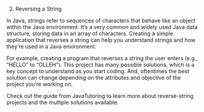 2. Reversing a String

In Java, strings refer to sequences of characters that behave like an object within the Java environment. It’s a very common and widely used Java data structure, storing data in an array of characters. Creating a simple application that reverses a string can help you understand strings and how they’re used in a Java environment.

For example, creating a program that reverses a string the user enters (e.g., “HELLO” to “OLLEH”). This project has many possible solutions, which is a key concept to understand as you start coding. And, oftentimes the best solution can change depending on the attributes and objective of the project you’re working on.

Check out the guide from JavaTutoring to learn more about reverse-string projects and the multiple solutions available.